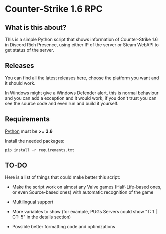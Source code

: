 # Counter-Strike 1.6 RPC

## What is this about?

This is a simple Python script that shows information of Counter-Strike 1.6 in Discord Rich Presence, using either IP of the server or Steam WebAPI to get status of the server.

## Releases

You can find all the latest releases [here](https://nightly.link/Drakunovu/csrpc/workflows/build/master), choose the platform you want and it should work.

In Windows might give a Windows Defender alert, this is normal behaviour and you can add a exception and it would work, if you don't trust you can see the source code and even run and build it yourself.

## Requirements

[Python](https://www.python.org/downloads/) must be **>= 3.6**

Install the needed packages:

`pip install -r requirements.txt`

## TO-DO

Here is a list of things that could make better this script:

* Make the script work on almost any Valve games (Half-Life-based ones, or even Source-based ones) with automatic recognition of the game

* Multilingual support

* More variables to show (for example, PUGs Servers could show "T: 1 | CT: 5" in the details section)

* Possible better formatting code and optimizations
